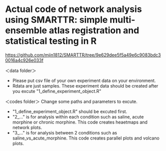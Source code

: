# Actual code of network analysis using SMARTTR: simple multi-ensemble atlas registration and statistical testing in R
https://github.com/mjin1812/SMARTTR/tree/9e629dee5f5a49e6c9083bdc30016a4c926e033f

＜data folder＞
 - Please put csv file of your own experiment data on your environment.
 - Rdata are just samples. These experiment data should be created after you excute "1_define_experiment_object.R"
   
＜codes folder＞
Change some paths and parameters to excute. 
 - "1_define_experiment_object.R" should be excuted first.
 - "2_..." is for analysis within each condition such as saline, acute morphine or chronic morphine. This code creates heaetmaps and network plots.
 - "3_..." is for analysis between 2 conditions such as saline_vs_acute_morphine. This code creates parallel plots and volcano plots.
